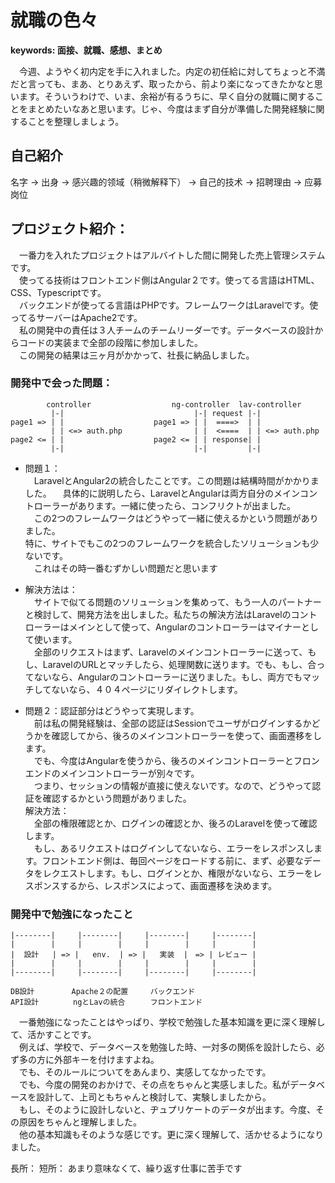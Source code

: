 # 就職の色々
**keywords: 面接、就職、感想、まとめ**

　今週、ようやく初内定を手に入れました。内定の初任給に対してちょっと不満だと言っても、まあ、とりあえず、取ったから、前より楽になってきたかなと思います。そういうわけで、いま、余裕が有るうちに、早く自分の就職に関することをまとめたいなあと思います。じゃ、今度はまず自分が準備した開発経験に関することを整理しましょう。


## 自己紹介
名字 -> 出身 -> 感兴趣的领域（稍微解释下） -> 自己的技术 -> 招聘理由 -> 应募岗位

## プロジェクト紹介：  
　一番力を入れたプロジェクトはアルバイトした間に開発した売上管理システムです。  
　使ってる技術はフロントエンド側はAngular２です。使ってる言語はHTML、CSS、Typescriptです。  
　バックエンドが使ってる言語はPHPです。フレームワークはLaravelです。使ってるサーバーはApache2です。  
　私の開発中の責任は３人チームのチームリーダーです。データベースの設計からコードの実装まで全部の段階に参加しました。  
　この開発の結果は三ヶ月がかかって、社長に納品しました。


### 開発中で会った問題：
```
        controller                  ng-controller  lav-controller
         |-|                             |-| request |-|
page1 => | |                    page1 => | |  ====>  | |
         | | <=> auth.php                | |  <====  | | <=> auth.php
page2 <= | |                    page2 <= | | response| |
         |-|                             |-|         |-|
```   
* 問題１：  
　LaravelとAngular2の統合したことです。この問題は結構時間がかかりました。
　具体的に説明したら、LaravelとAngularは両方自分のメインコントローラーがあります。一緒に使ったら、コンフリクトが出ました。  
　この2つのフレームワークはどうやって一緒に使えるかという問題がありました。  
特に、サイトでもこの2つのフレームワークを統合したソリューションも少ないです。  
　これはその時一番むずかしい問題だと思います  

* 解決方法は：  
　サイトで似てる問題のソリューションを集めって、もう一人のパートナーと検討して、開発方法を出しました。私たちの解決方法はLaravelのコントローラーはメインとして使って、Angularのコントローラーはマイナーとして使います。  
　全部のリクエストはまず、Laravelのメインコントローラーに送って、もし、LaravelのURLとマッチしたら、処理関数に送ります。でも、もし、合ってないなら、Angularのコントローラーに送りました。もし、両方でもマッチしてないなら、４０４ページにリダイレクトします。

* 問題２：認証部分はどうやって実現します。  
　前は私の開発経験は、全部の認証はSessionでユーザがログインするかどうかを確認してから、後ろのメインコントローラーを使って、画面遷移をします。  
　でも、今度はAngularを使うから、後ろのメインコントローラーとフロンエンドのメインコントローラーが別々です。  
　つまり、セッションの情報が直接に使えないです。なので、どうやって認証を確認するかという問題がありました。  
解決方法：  
　全部の権限確認とか、ログインの確認とか、後ろのLaravelを使って確認します。  
　もし、あるリクエストはログインしてないなら、エラーをレスポンスします。フロントエンド側は、毎回ページをロードする前に、まず、必要なデータをレクエストします。もし、ログインとか、権限がないなら、エラーをレスポンスするから、レスポンスによって、画面遷移を決めます。  


### 開発中で勉強になったこと  
```
|--------|     |--------|     |--------|     |--------|
|        |     |        |     |        |     |        |
|  設計   | => |   env.  | => |   実装  |　=> | レビュー |
|        |     |        |     |        |     |        |
|--------|     |--------|     |--------|     |--------|

DB設計　　　　　Apache２の配置　　　バックエンド
API設計　　　　 ngとLavの統合　    フロントエンド
```
　一番勉強になったことはやっぱり、学校で勉強した基本知識を更に深く理解して、活かすことです。  
　例えば、学校で、データベースを勉強した時、一対多の関係を設計したら、必ず多の方に外部キーを付けますよね。  
　でも、そのルールについてをあんまり、実感してなかったです。  
　でも、今度の開発のおかけで、その点をちゃんと実感しました。私がデータベースを設計して、上司ともちゃんと検討して、実験しましたから。  
　もし、そのように設計しないと、ヂュプリケートのデータが出ます。今度、その原因をちゃんと理解しました。  
　他の基本知識もそのような感じです。更に深く理解して、活かせるようになりました。

長所：
短所：
あまり意味なくて、繰り返す仕事に苦手です
